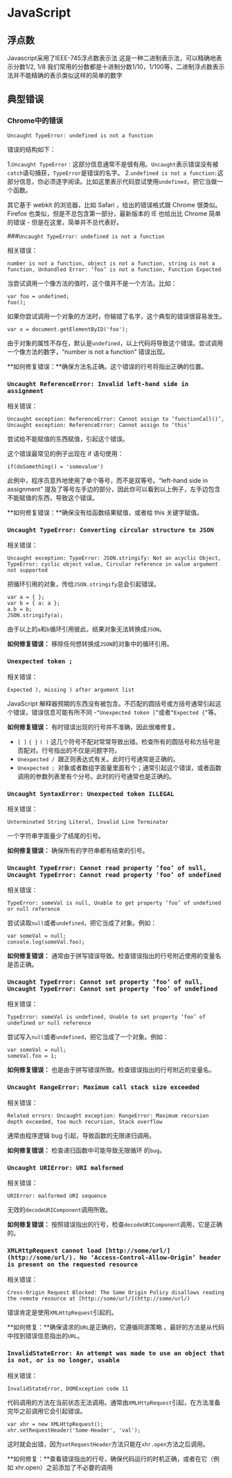 # JavaScript

## 浮点数

Javascript采用了IEEE-745浮点数表示法
这是一种二进制表示法，可以精确地表示分数1/2, 1/8
我们常用的分数都是十进制分数1/10，1/100等，二进制浮点数表示法并不能精确的表示类似这样的简单的数字

## 典型错误

### Chrome中的错误

`Uncaught TypeError: undefined is not a function`

错误的结构如下：

1.`Uncaught TypeError：`这部分信息通常不是很有用。`Uncaught`表示错误没有被`catch`语句捕获，`TypeError`是错误的名字。
2.`undefined is not a function:`这部分信息，你必须逐字阅读。比如这里表示代码尝试使用`undefined`，把它当做一个函数。

其它基于 webkit 的浏览器，比如 Safari ，给出的错误格式跟 Chrome 很类似。Firefox 也类似，但是不总包含第一部分，最新版本的 IE 也给出比 Chrome 简单的错误 - 但是在这里，简单并不总代表好。

###`Uncaught TypeError: undefined is not a function`

相关错误：

`number is not a function, object is not a function, string is not a function, Unhandled Error: ‘foo’ is not a function, Function Expected`

当尝试调用一个像方法的值时，这个值并不是一个方法。比如：
```
var foo = undefined;
foo();
```

如果你尝试调用一个对象的方法时，你输错了名字，这个典型的错误很容易发生。

```
var x = document.getElementByID('foo');
```

由于对象的属性不存在，默认是`undefined`，以上代码将导致这个错误。尝试调用一个像方法的数字，“number is not a function” 错误出现。

**如何修复错误：**确保方法名正确。这个错误的行号将指出正确的位置。


### `Uncaught ReferenceError: Invalid left-hand side in assignment`

相关错误：

`Uncaught exception: ReferenceError: Cannot assign to ‘functionCall()’, Uncaught exception: ReferenceError: Cannot assign to ‘this’`

尝试给不能赋值的东西赋值，引起这个错误。

这个错误最常见的例子出现在 if 语句使用：

`if(doSomething() = 'somevalue')`

此例中，程序员意外地使用了单个等号，而不是双等号。“left-hand side in assignment” 提及了等号左手边的部分，因此你可以看到以上例子，左手边包含不能赋值的东西，导致这个错误。

**如何修复错误：**确保没有给函数结果赋值，或者给 this 关键字赋值。


### `Uncaught TypeError: Converting circular structure to JSON`

相关错误：

`Uncaught exception: TypeError: JSON.stringify: Not an acyclic Object, TypeError: cyclic object value, Circular reference in value argument not supported`

把循环引用的对象，传给`JSON.stringify`总会引起错误。

```
var a = { };
var b = { a: a };
a.b = b;
JSON.stringify(a);
```

由于以上的`a`和`b`循环引用彼此，结果对象无法转换成`JSON`。

**如何修复错误：** 移除任何想转换成`JSON`的对象中的循环引用。


### `Unexpected token ;`

相关错误：

`Expected ), missing ) after argument list`

JavaScript 解释器预期的东西没有被包含。不匹配的圆括号或方括号通常引起这个错误，错误信息可能有所不同 -`“Unexpected token ]”`或者`“Expected {”`等。

**如何修复错误：** 有时错误出现的行号并不准确，因此很难修复。

* `[ ]` `{ }` `( )` 这几个符号不配对常常导致出错。检查所有的圆括号和方括号是否配对。行号指出的不仅是问题字符。
* `Unexpected / `跟正则表达式有关。此时行号通常是正确的。
* `Unexpected ; `对象或者数组字面量里面有个；通常引起这个错误，或者函数调用的参数列表里有个分号。此时的行号通常也是正确的。

### `Uncaught SyntaxError: Unexpected token ILLEGAL`

相关错误：

`Unterminated String Literal, Invalid Line Terminator`

一个字符串字面量少了结尾的引号。

**如何修复错误：** 确保所有的字符串都有结束的引号。


### `Uncaught TypeError: Cannot read property ‘foo’ of null, Uncaught TypeError: Cannot read property ‘foo’ of undefined`

相关错误：

`TypeError: someVal is null, Unable to get property ‘foo’ of undefined or null reference`

尝试读取`null`或者`undefined`，把它当成了对象。例如：

```
var someVal = null;
console.log(someVal.foo);
```

**如何修复错误：** 通常由于拼写错误导致。检查错误指出的行号附近使用的变量名是否正确。


### `Uncaught TypeError: Cannot set property ‘foo’ of null, Uncaught TypeError: Cannot set property ‘foo’ of undefined`

相关错误：

`TypeError: someVal is undefined, Unable to set property ‘foo’ of undefined or null reference`

尝试写入`null`或者`undefined`，把它当成了一个对象。例如：

```
var someVal = null;
someVal.foo = 1;
```
**如何修复错误：** 也是由于拼写错误所致。检查错误指出的行号附近的变量名。


### `Uncaught RangeError: Maximum call stack size exceeded`

相关错误：

`Related errors: Uncaught exception: RangeError: Maximum recursion depth exceeded, too much recursion, Stack overflow`

通常由程序逻辑 bug 引起，导致函数的无限递归调用。

**如何修复错误：** 检查递归函数中可能导致无限循环 的`bug`。


### `Uncaught URIError: URI malformed`

相关错误：

`URIError: malformed URI sequence`

无效的`decodeURIComponent`调用所致。

**如何修复错误：** 按照错误指出的行号，检查`decodeURIComponent`调用，它是正确的。


### `XMLHttpRequest cannot load [http://some/url/](http://some/url/). No ‘Access-Control-Allow-Origin’ header is present on the requested resource`

相关错误：

`Cross-Origin Request Blocked: The Same Origin Policy disallows reading the remote resource at [http://some/url/](http://some/url/)`

错误肯定是使用`XMLHttpRequest`引起的。

**如何修复：**确保请求的`URL`是正确的，它遵循同源策略 。最好的方法是从代码中找到错误信息指出的`URL`。


### `InvalidStateError: An attempt was made to use an object that is not, or is no longer, usable`

相关错误：

`InvalidStateError, DOMException code 11`

代码调用的方法在当前状态无法调用。通常由`XMLHttpRequest`引起，在方法准备完毕之前调用它会引起错误。

```
var xhr = new XMLHttpRequest();
xhr.setRequestHeader('Some-Header', 'val');
```

这时就会出错，因为`setRequestHeader`方法只能在`xhr.open`方法之后调用。

**如何修复：**查看错误指出的行号，确保代码运行的时机正确，或者在它（例如 xhr.open）之前添加了不必要的调用
